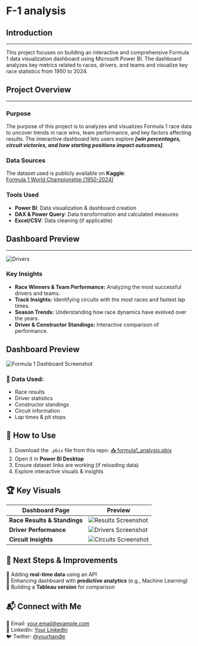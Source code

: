 # F-1 analysis

## Introduction
---

This project focuses on building an interactive and comprehensive Formula 1 data visualization dashboard using Microsoft Power BI. The dashboard analyzes key metrics related to races, drivers, and teams and visualize key race statistics from 1950 to 2024.

## Project Overview
---

### Purpose

The purpose of this project is to analyzes and visualizes Formula 1 race data to uncover trends in race wins, team performance, and key factors affecting results. The interactive dashboard lets users explore ***[win percentages, circuit victories, and how starting positions impact outcomes]***.

### Data Sources

The dataset used is publicly available on **Kaggle**:  
[Formula 1 World Championship (1950-2024)](https://www.kaggle.com/datasets/rohanrao/formula-1-world-championship-1950-2020)

### Tools Used
- **Power BI**: Data visualization & dashboard creation
- **DAX & Power Query**: Data transformation and calculated measures
- **Excel/CSV**: Data cleaning (if applicable)


## Dashboard Preview
---
![Drivers](https://github.com/gabrielesaus/portfolio/blob/main/Drivers.png)



### Key Insights
- **Race Winners & Team Performance:** Analyzing the most successful drivers and teams.
- **Track Insights:** Identifying circuits with the most races and fastest lap times.
- **Season Trends:** Understanding how race dynamics have evolved over the years.
- **Driver & Constructor Standings:** Interactive comparison of performance.


## Dashboard Preview
![Formula 1 Dashboard Screenshot](visuals/f1_dashboard_preview.png)


### 🔢 Data Used:
- Race results
- Driver statistics
- Constructor standings
- Circuit information
- Lap times & pit stops


## 📌 How to Use
1. Download the `.pbix` file from this repo: [📥 formula1_analysis.pbix](pbix/formula1_analysis.pbix)
2. Open it in **Power BI Desktop**
3. Ensure dataset links are working (if reloading data)
4. Explore interactive visuals & insights

## 🏆 Key Visuals
| Dashboard Page | Preview |
|---------------|---------|
| **Race Results & Standings** | ![Results Screenshot](visuals/f1_results.png) |
| **Driver Performance** | ![Drivers Screenshot](visuals/f1_drivers.png) |
| **Circuit Insights** | ![Circuits Screenshot](visuals/f1_circuits.png) |

## 📢 Next Steps & Improvements
🔹 Adding **real-time data** using an API  
🔹 Enhancing dashboard with **predictive analytics** (e.g., Machine Learning)  
🔹 Building a **Tableau version** for comparison  

## 📬 Connect with Me
📧 Email: your.email@example.com  
💼 LinkedIn: [Your LinkedIn](https://linkedin.com/in/yourprofile)  
🐦 Twitter: [@yourhandle](https://twitter.com/yourhandle)
